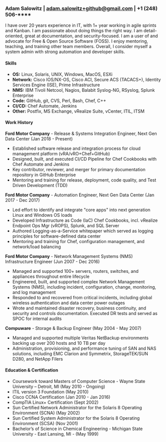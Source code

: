 ### Adam Salowitz | adam.salowitz+github@gmail.com | +1 (248) 506-\*\*\*\*

I have over 20 years experience in IT, with 1+ year working in agile sprints and Kanban.  I am passionate about doing things the right way. I am detail-oriented, great at documentation, and security-focused.  I am a user of and advocate for Free & Open Source Software (FOSS).  I enjoy mentoring, teaching, and training other team members.  Overall, I consider myself a system admin with strong automation and developer skills.

#### Skills
- **OS:** Linux, Solaris, UNIX, Windows, MacOS, ESXi
- **Network:** Cisco IOS/NX-OS, Cisco ACI, Secure ACS (TACACS+), Identity Services Engine (ISE), Prime Infrastructure
- **NMS:** IBM Tivoli Netcool, Nagios, Balabit Syslog-NG, RSyslog, Splunk Enterprise
- **Code:** GitHub, git, CVS, Perl, Bash, Chef, C++
- **CI/CD:** Chef Automate, Jenkins
- **Other:** Postfix, MS Exchange, vRealize Suite, vCenter, ITIL, ITSM

#### Work History
**Ford Motor Company** - Release & Systems Integration Engineer, Next Gen Data Center (Jan 2018 - Present)
- Established software release and integration process for cloud management platform (vRA/vRO+Chef+GitHub)
- Designed, built, and executed CI/CD Pipeline for Chef Cookbooks with Chef Automate and Jenkins
- Key contributor, reviewer, and merger for primary documentation repository in GitHub Enterprise
- Mentoring and training for release, deployment, code quality, and Test Driven Development (TDD)

**Ford Motor Company** - Automation Engineer, Next Gen Data Center (Jan 2017 - Dec 2017)
- Led effort to identify and integrate "core apps" into next generation Linux and Windows OS loads
- Developed Infrastructure as Code (IaC) Chef Cookbooks, incl. vRealize Endpoint Ops Mgr (vROPS), Splunk, and SQL Server
- Authored Logging-as-a-Service whitepaper which served as logging principles for software-defined data center
- Mentoring and training for Chef, configuration management, and network/load balancing

**Ford Motor Company** - Network Management Systems (NMS) Infrastructure Engineer (Jun 2007 - Dec 2016)
- Managed and supported 100+ servers, routers, switches, and appliances throughout entire lifecycle
- Engineered, built, and supported complex Network Management Systems (NMS), including incident, configuration, change, monitoring, and log management
- Responded to and recovered from critical incidents, including global wireless authentication and data center power outages
- Wrote and maintained disaster recovery, business continuity, and security and controls documentation.  Executed DR tests and served as SPOC for internal audits

**Compuware** - Storage & Backup Engineer (May 2004 - May 2007)
- Managed and supported multiple Veritas NetBackup environments backing up over 200 hosts and 10 TB per day
- Administration, provisioning, and performance tuning of SAN and NAS solutions, including EMC Clarion and Symmetrix, StorageTEK/SUN D280, and NetApp Filers

#### Education & Certification
- Coursework toward Masters of Computer Science - Wayne State University – Detroit, MI (May 2010 - Ongoing)
- ITIL version 3 Foundation (May 2010)
- Cisco CCNA Certification (Jan 2010 - Jan 2016)
- CompTIA Linux+ Certification (Sept 2002)
- Sun Certified Network Administrator for the Solaris 8 Operating Environment (SCNA) (May 2002)
- Sun Certified System Administrator for the Solaris 8 Operating Environment (SCSA) (Nov 2001)
- Bachelor’s of Science in Chemical Engineering - Michigan State University - East Lansing, MI - (May 1999)
